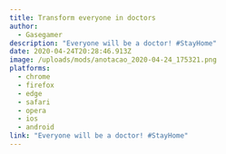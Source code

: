 ```yaml
---
title: Transform everyone in doctors
author:
  - Gasegamer
description: "Everyone will be a doctor! #StayHome"
date: 2020-04-24T20:28:46.913Z
image: /uploads/mods/anotacao_2020-04-24_175321.png
platforms:
  - chrome
  - firefox
  - edge
  - safari
  - opera
  - ios
  - android
link: "Everyone will be a doctor! #StayHome"
---
```


